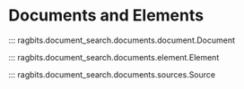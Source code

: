 # Documents and Elements

::: ragbits.document_search.documents.document.Document

::: ragbits.document_search.documents.element.Element

::: ragbits.document_search.documents.sources.Source